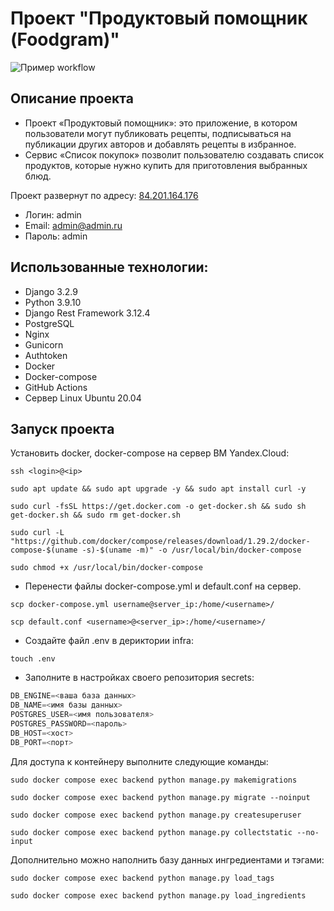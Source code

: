 # Проект "Продуктовый помощник (Foodgram)"

![Пример workflow](https://github.com/saborrr/foodgram-project-react/actions/workflows/foodgram_workflow.yml/badge.svg?event=push)

## Описание проекта
- Проект «Продуктовый помощник»: это приложение, в котором пользователи могут публиковать рецепты, подписываться на публикации других авторов и добавлять рецепты в избранное. 
- Сервис «Список покупок» позволит пользователю создавать список продуктов, которые нужно купить для приготовления выбранных блюд.

Проект развернут по адресу: [84.201.164.176](http://84.201.164.176)

- Логин: admin
- Email: admin@admin.ru
- Пароль: admin

## Использованные технологии:

- Django 3.2.9
- Python 3.9.10
- Django Rest Framework 3.12.4
- PostgreSQL
- Nginx
- Gunicorn
- Authtoken
- Docker
- Docker-compose
- GitHub Actions
- Cервер Linux Ubuntu 20.04

## Запуск проекта

Установить docker, docker-compose на сервер ВМ Yandex.Cloud:
```
ssh <login>@<ip>
```
```
sudo apt update && sudo apt upgrade -y && sudo apt install curl -y
```
```
sudo curl -fsSL https://get.docker.com -o get-docker.sh && sudo sh get-docker.sh && sudo rm get-docker.sh
```
```
sudo curl -L "https://github.com/docker/compose/releases/download/1.29.2/docker-compose-$(uname -s)-$(uname -m)" -o /usr/local/bin/docker-compose
```
```
sudo chmod +x /usr/local/bin/docker-compose
```

- Перенести файлы docker-compose.yml и default.conf на сервер.

```
scp docker-compose.yml username@server_ip:/home/<username>/
```
```
scp default.conf <username>@<server_ip>:/home/<username>/
```
- Создайте файл .env в дериктории infra:

```
touch .env
```
- Заполните в настройках своего репозитория secrets:

```python
DB_ENGINE=<ваша база данных>
DB_NAME=<имя базы данных>
POSTGRES_USER=<имя пользователя>
POSTGRES_PASSWORD=<пароль>
DB_HOST=<хост>
DB_PORT=<порт>
```

Для доступа к контейнеру выполните следующие команды:

```
sudo docker compose exec backend python manage.py makemigrations
```
```
sudo docker compose exec backend python manage.py migrate --noinput
```
```
sudo docker compose exec backend python manage.py createsuperuser
```
```
sudo docker compose exec backend python manage.py collectstatic --no-input
```

Дополнительно можно наполнить базу данных ингредиентами и тэгами:

```
sudo docker compose exec backend python manage.py load_tags
```
```
sudo docker compose exec backend python manage.py load_ingredients
```
